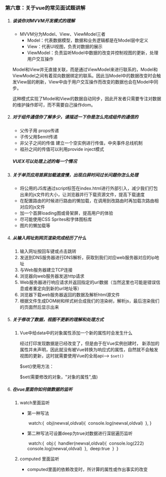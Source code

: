### 第六章：关于vue的常见面试题讲解

1. ##### 谈谈你对MVVM开发模式的理解

   - MVVM分为Model、View、ViewModel三者
     - Model：代表数据模型，数据和业务逻辑都是在Model层中定义
     - View：代表UI视图，负责对数据的展示
     - ViewModel：负责监听Model中数据的改变并控制视图的更新，处理用户交互操作

   Model和View并无直接关联，而是通过ViewModel来进行联系的，Model和ViewModel之间有着双向数据绑定的联系。因此当Model中的数据改变时会触发View层的刷新，View中由于用户交互操作而改变的数据也会在Model中同步。

   这种模式实现了Model和View的数据自动同步，因此开发者只需要专注对数据的维护操作即可，而不需要自己操作dom。

2. ##### 对于组件通信你了解多少，请描述一下你是怎么完成组件的通信的

   - 父传子用 props传递
   - 子传父用$emit传递 
   - 非父子之间的传值  建立一个空实例进行传值，中央事件总线机制
   - 祖孙之间的传值可以利用provide inject模式

   ##### VUEX可以处理上述的每一个情况

3. ##### 关于单页应用首屏加载速度慢，出现白屏时间过长问题你怎么处理

   - 将公用的JS库通过script标签在index.html进行外部引入，减少我们打包出来的js文件的大小，让浏览器并行下载资源文件，提高下载速度
   - 在配置路由的时候进行路由的懒加载，在调用到改路由时再加载次路由相对应的js文件
   - 加一个首屏loading图或骨架屏，提高用户的体验
   - 尽可能使用CSS Sprites和字体图标库
   - 图片的懒加载等

4. ##### 从输入网址到网页渲染完成经历了什么

   1. 输入网址按回车键或点击跳转
   2. 发送到DNS服务器进行DNS解析，获取到我们对应web服务器对应的ip地址
   3. 与Web服务器建立TCP连接
   4. 浏览器向web服务器发送http请求
   5. Web服务器进行响应请求并返回指定的url数据（当然这里也可能是错误信息或者重定向到新的url地址等）
   6. 浏览器下载web服务器返回的数据及解析html源文件
   7. 根据文件生成DOM树和样式树合成我们的渲染树，解析js，最后渲染我们的页面然后显示出来

5. ##### 关于修改了数据，视图不更新的理解和处理方式

   1. Vue中给data中的对象属性添加一个新的属性时会发生什么

      经过打印发现数据是已经改变了，但是由于在Vue实例创建时， 新添加的属性并未声明，因此就没有被Vue转换为响应式的属性，自然就不会触发视图的更新，这时就需要使用Vue的全局api——> `$set()`

      $set()使用方法：

      $set(需要修改的对象，"对象的属性",值)

6. ##### 在vue里面你如何做数据的监听

   1. watch里面监听

      - 第一种写法

        ​		watch:{
        ​				obj(newval,oldval){
        ​					console.log(newval,oldval)
        ​				},
        ​			}

      - 第二种写法可设置deep为true对数据进行深层遍历监听

        ​		watch:{
        ​				obj:{
        ​					handler(newval,oldval){
        ​						console.log(222)
        ​						console.log(newval,oldval)
        ​					},
        ​					deep:true
        ​				}
        ​			}

   2. computed 里面监听

      - computed里面的依赖改变时，所计算的属性或作出事实的改变
